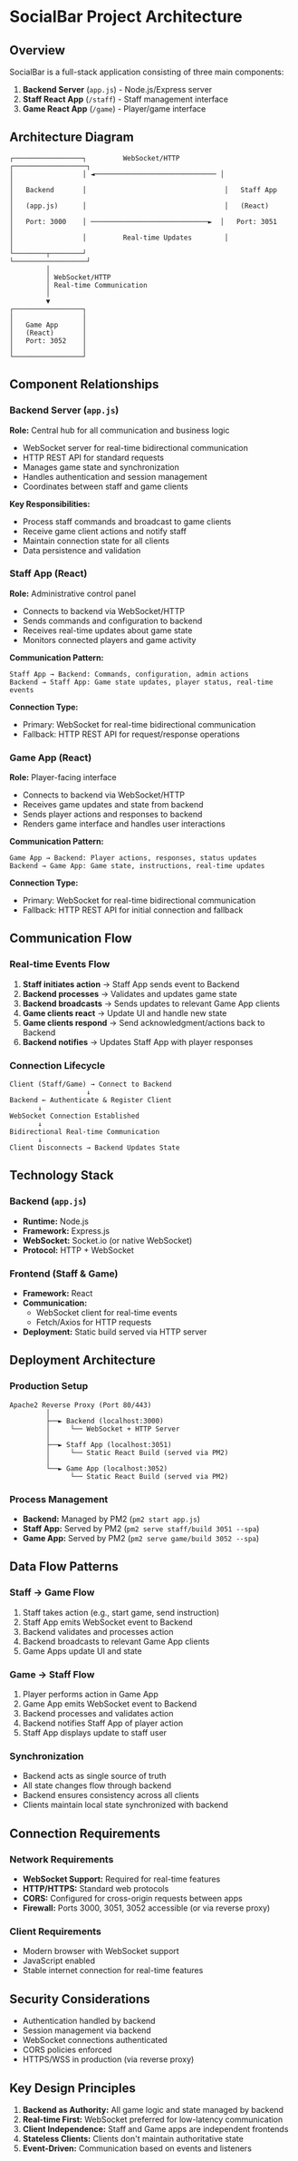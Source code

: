 # SocialBar Project Architecture

## Overview
SocialBar is a full-stack application consisting of three main components:
1. **Backend Server** (`app.js`) - Node.js/Express server
2. **Staff React App** (`/staff`) - Staff management interface
3. **Game React App** (`/game`) - Player/game interface

## Architecture Diagram
```
┌─────────────────┐         WebSocket/HTTP          ┌──────────────────┐
│                 │ ◄────────────────────────────── │                  │
│   Backend       │                                  │   Staff App      │
│   (app.js)      │                                  │   (React)        │
│   Port: 3000    │ ─────────────────────────────►  │   Port: 3051     │
│                 │         Real-time Updates        │                  │
└────────┬────────┘                                  └──────────────────┘
         │
         │ WebSocket/HTTP
         │ Real-time Communication
         │
         ▼
┌─────────────────┐
│                 │
│   Game App      │
│   (React)       │
│   Port: 3052    │
│                 │
└─────────────────┘
```

## Component Relationships

### Backend Server (`app.js`)
**Role:** Central hub for all communication and business logic
- WebSocket server for real-time bidirectional communication
- HTTP REST API for standard requests
- Manages game state and synchronization
- Handles authentication and session management
- Coordinates between staff and game clients

**Key Responsibilities:**
- Process staff commands and broadcast to game clients
- Receive game client actions and notify staff
- Maintain connection state for all clients
- Data persistence and validation

### Staff App (React)
**Role:** Administrative control panel
- Connects to backend via WebSocket/HTTP
- Sends commands and configuration to backend
- Receives real-time updates about game state
- Monitors connected players and game activity

**Communication Pattern:**
```
Staff App → Backend: Commands, configuration, admin actions
Backend → Staff App: Game state updates, player status, real-time events
```

**Connection Type:**
- Primary: WebSocket for real-time bidirectional communication
- Fallback: HTTP REST API for request/response operations

### Game App (React)
**Role:** Player-facing interface
- Connects to backend via WebSocket/HTTP
- Receives game updates and state from backend
- Sends player actions and responses to backend
- Renders game interface and handles user interactions

**Communication Pattern:**
```
Game App → Backend: Player actions, responses, status updates
Backend → Game App: Game state, instructions, real-time updates
```

**Connection Type:**
- Primary: WebSocket for real-time bidirectional communication
- Fallback: HTTP REST API for initial connection and fallback

## Communication Flow

### Real-time Events Flow
1. **Staff initiates action** → Staff App sends event to Backend
2. **Backend processes** → Validates and updates game state
3. **Backend broadcasts** → Sends updates to relevant Game App clients
4. **Game clients react** → Update UI and handle new state
5. **Game clients respond** → Send acknowledgment/actions back to Backend
6. **Backend notifies** → Updates Staff App with player responses

### Connection Lifecycle
```
Client (Staff/Game) → Connect to Backend
                   ↓
Backend ← Authenticate & Register Client
       ↓
WebSocket Connection Established
       ↓
Bidirectional Real-time Communication
       ↓
Client Disconnects → Backend Updates State
```

## Technology Stack

### Backend (`app.js`)
- **Runtime:** Node.js
- **Framework:** Express.js
- **WebSocket:** Socket.io (or native WebSocket)
- **Protocol:** HTTP + WebSocket

### Frontend (Staff & Game)
- **Framework:** React
- **Communication:**
  - WebSocket client for real-time events
  - Fetch/Axios for HTTP requests
- **Deployment:** Static build served via HTTP server

## Deployment Architecture

### Production Setup
```
Apache2 Reverse Proxy (Port 80/443)
         │
         ├──► Backend (localhost:3000)
         │     └── WebSocket + HTTP Server
         │
         ├──► Staff App (localhost:3051)
         │     └── Static React Build (served via PM2)
         │
         └──► Game App (localhost:3052)
               └── Static React Build (served via PM2)
```

### Process Management
- **Backend:** Managed by PM2 (`pm2 start app.js`)
- **Staff App:** Served by PM2 (`pm2 serve staff/build 3051 --spa`)
- **Game App:** Served by PM2 (`pm2 serve game/build 3052 --spa`)

## Data Flow Patterns

### Staff → Game Flow
1. Staff takes action (e.g., start game, send instruction)
2. Staff App emits WebSocket event to Backend
3. Backend validates and processes action
4. Backend broadcasts to relevant Game App clients
5. Game Apps update UI and state

### Game → Staff Flow
1. Player performs action in Game App
2. Game App emits WebSocket event to Backend
3. Backend processes and validates action
4. Backend notifies Staff App of player action
5. Staff App displays update to staff user

### Synchronization
- Backend acts as single source of truth
- All state changes flow through backend
- Backend ensures consistency across all clients
- Clients maintain local state synchronized with backend

## Connection Requirements

### Network Requirements
- **WebSocket Support:** Required for real-time features
- **HTTP/HTTPS:** Standard web protocols
- **CORS:** Configured for cross-origin requests between apps
- **Firewall:** Ports 3000, 3051, 3052 accessible (or via reverse proxy)

### Client Requirements
- Modern browser with WebSocket support
- JavaScript enabled
- Stable internet connection for real-time features

## Security Considerations
- Authentication handled by backend
- Session management via backend
- WebSocket connections authenticated
- CORS policies enforced
- HTTPS/WSS in production (via reverse proxy)

## Key Design Principles
1. **Backend as Authority:** All game logic and state managed by backend
2. **Real-time First:** WebSocket preferred for low-latency communication
3. **Client Independence:** Staff and Game apps are independent frontends
4. **Stateless Clients:** Clients don't maintain authoritative state
5. **Event-Driven:** Communication based on events and listeners
